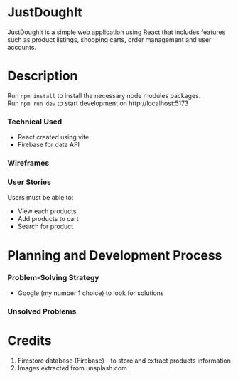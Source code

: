 # JustDoughIt

JustDoughIt is a simple web application using React that includes features such as product listings, shopping carts, order management and user accounts. 

# Description 

Run `npm install` to install the necessary node modules packages.<br>
Run `npm run dev` to start development on http://localhost:5173

### Technical Used
- React created using vite
- Firebase for data API

### Wireframes 


### User Stories
Users must be able to: 
- View each products
- Add products to cart
- Search for product

# Planning and Development Process
### Problem-Solving Strategy 
- Google (my number 1 choice) to look for solutions

### Unsolved Problems 

# Credits
1. Firestore database (Firebase) - to store and extract products information
2. Images extracted from unsplash.com




